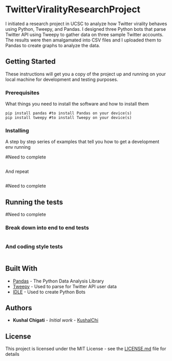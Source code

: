 # TwitterViralityResearchProject

I initiated a research project in UCSC to analyze how Twitter virality behaves using Python, Tweepy, and Pandas.
I designed three Python bots that parse Twitter API using Tweepy to gather data on three sample Twitter accounts.
The results were then amalgamated into CSV files and I uploaded them to Pandas to create graphs to analyze the data.


## Getting Started

These instructions will get you a copy of the project up and running on your local machine for development and testing purposes. 

### Prerequisites

What things you need to install the software and how to install them

```
pip install pandas #to install Pandas on your device(s)
pip install tweepy #to install Tweepy on your device(s)
```

### Installing

A step by step series of examples that tell you how to get a development env running

#Need to complete

```

```

And repeat

```

```

#Need to complete

## Running the tests

#Need to complete

### Break down into end to end tests

```

```

### And coding style tests


```

```

## Built With

* [Pandas](https://pypi.org/project/pandas/) - The Python Data Analysis Library 
* [Tweepy](https://www.tweepy.org/) - Used to parse for Twitter API user data
* [IDLE](https://docs.python.org/3/library/idle.html) - Used to create Python Bots

## Authors

* **Kushal Chigati** - *Initial work* - [KushalChi](https://github.com/KushalChi)

## License

This project is licensed under the MIT License - see the [LICENSE.md](LICENSE.md) file for details
